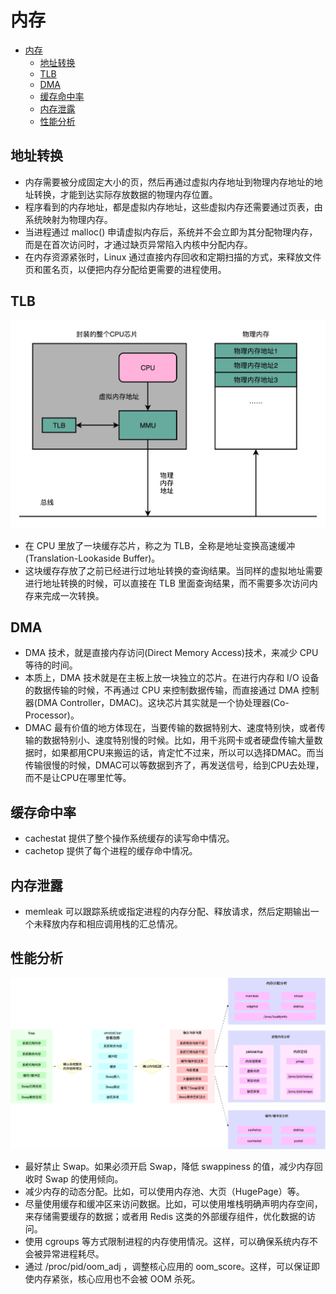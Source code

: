 # 内存

- [内存](#内存)
  - [地址转换](#地址转换)
  - [TLB](#tlb)
  - [DMA](#dma)
  - [缓存命中率](#缓存命中率)
  - [内存泄露](#内存泄露)
  - [性能分析](#性能分析)

## 地址转换

- 内存需要被分成固定大小的页，然后再通过虚拟内存地址到物理内存地址的地址转换，才能到达实际存放数据的物理内存位置。
- 程序看到的内存地址，都是虚拟内存地址，这些虚拟内存还需要通过页表，由系统映射为物理内存。
- 当进程通过 malloc() 申请虚拟内存后，系统并不会立即为其分配物理内存，而是在首次访问时，才通过缺页异常陷入内核中分配内存。
- 在内存资源紧张时，Linux 通过直接内存回收和定期扫描的方式，来释放文件页和匿名页，以便把内存分配给更需要的进程使用。

## TLB

![TLB](https://github.com/gongluck/images/blob/main/memory/tlb.png)

- 在 CPU 里放了一块缓存芯片，称之为 TLB，全称是地址变换高速缓冲(Translation-Lookaside Buffer)。
- 这块缓存存放了之前已经进行过地址转换的查询结果。当同样的虚拟地址需要进行地址转换的时候，可以直接在 TLB 里面查询结果，而不需要多次访问内存来完成一次转换。

## DMA

- DMA 技术，就是直接内存访问(Direct Memory Access)技术，来减少 CPU 等待的时间。
- 本质上，DMA 技术就是在主板上放一块独立的芯片。在进行内存和 I/O 设备的数据传输的时候，不再通过 CPU 来控制数据传输，而直接通过 DMA 控制器(DMA Controller，DMAC)。这块芯片其实就是一个协处理器(Co-Processor)。
- DMAC 最有价值的地方体现在，当要传输的数据特别大、速度特别快，或者传输的数据特别小、速度特别慢的时候。比如，用千兆网卡或者硬盘传输大量数据时，如果都用CPU来搬运的话，肯定忙不过来，所以可以选择DMAC。而当传输很慢的时候，DMAC可以等数据到齐了，再发送信号，给到CPU去处理，而不是让CPU在哪里忙等。

## 缓存命中率

- cachestat 提供了整个操作系统缓存的读写命中情况。
- cachetop 提供了每个进程的缓存命中情况。

## 内存泄露

- memleak 可以跟踪系统或指定进程的内存分配、释放请求，然后定期输出一个未释放内存和相应调用栈的汇总情况。

## 性能分析

![内存性能分析](https://github.com/gongluck/images/blob/main/linux/performance/memory.png)

- 最好禁止 Swap。如果必须开启 Swap，降低 swappiness 的值，减少内存回收时 Swap 的使用倾向。
- 减少内存的动态分配。比如，可以使用内存池、大页（HugePage）等。
- 尽量使用缓存和缓冲区来访问数据。比如，可以使用堆栈明确声明内存空间，来存储需要缓存的数据；或者用 Redis 这类的外部缓存组件，优化数据的访问。
- 使用 cgroups 等方式限制进程的内存使用情况。这样，可以确保系统内存不会被异常进程耗尽。
- 通过 /proc/pid/oom_adj ，调整核心应用的 oom_score。这样，可以保证即使内存紧张，核心应用也不会被 OOM 杀死。
